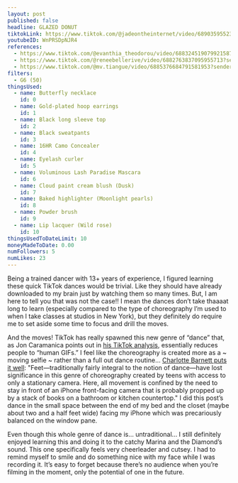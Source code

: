 ```yaml
---
layout: post
published: false
headline: GLAZED DONUT
tiktokLink: https://www.tiktok.com/@jadeontheinternet/video/6890359552341036294
youtubeID: WnPRSDpNJR4
references:
  - https://www.tiktok.com/@evanthia_theodorou/video/6883245190799215878?sender_device=pc&sender_web_id=6891999718790268421&is_from_webapp=1
  - https://www.tiktok.com/@reneebellerive/video/6882763837095955713?sender_device=pc&sender_web_id=6891999718790268421&is_from_webapp=1
  - https://www.tiktok.com/@mv.tiangue/video/6885376684791581953?sender_device=pc&sender_web_id=6891999718790268421&is_from_webapp=1
filters:
  - G6 (50)
thingsUsed:
  - name: Butterfly necklace
    id: 0
  - name: Gold-plated hoop earrings
    id: 1
  - name: Black long sleeve top
    id: 2
  - name: Black sweatpants
    id: 3
  - name: 16HR Camo Concealer
    id: 4
  - name: Eyelash curler
    id: 5
  - name: Voluminous Lash Paradise Mascara
    id: 6
  - name: Cloud paint cream blush (Dusk)
    id: 7
  - name: Baked highlighter (Moonlight pearls)
    id: 8
  - name: Powder brush
    id: 9
  - name: Lip lacquer (Wild rose)
    id: 10
thingsUsedToDateLimit: 10
moneyMadeToDate: 0.00
numFollowers: 5
numLikes: 23
---
```


Being a trained dancer with 13+ years of experience, I figured learning these quick TikTok dances would be trivial. Like they should have already downloaded to my brain just by watching them so many times. But, I am here to tell you that was not the case!! I mean the dances don’t take thaaaat long to learn (especially compared to the type of choreography I’m used to when I take classes at studios in New York), but they definitely do require me to set aside some time to focus and drill the moves.

And the moves! TikTok has really spawned this new genre of “dance” that, as Jon Caramanica points out in [his TikTok analysis](https://www.nytimes.com/interactive/2019/10/10/arts/TIK-TOK.html), essentially reduces people to “human GIFs.” I feel like the choreography is created more as a ~ moving selfie ~ rather than a full out dance routine… [Charlotte Barnett puts it well](https://observer.com/2020/01/tiktok-dance-moves-choreography-history/): "Feet—traditionally fairly integral to the notion of dance—have lost significance in this genre of choreography created by teens with access to only a stationary camera. Here, all movement is confined by the need to stay in front of an iPhone front-facing camera that is probably propped up by a stack of books on a bathroom or kitchen countertop." I did this post’s dance in the small space between the end of my bed and the closet (maybe about two and a half feet wide) facing my iPhone which was precariously balanced on the window pane.

Even though this whole genre of dance is… untraditional... I still definitely enjoyed learning this and doing it to the catchy Marina and the Diamond’s sound. This one specifically feels very cheerleader and cutsey. I had to remind myself to smile and do something nice with my face while I was recording it. It’s easy to forget because there’s no audience when you’re filming in the moment, only the potential of one in the future.
